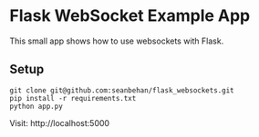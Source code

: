 # Flask WebSocket Example App

This small app shows how to use websockets with Flask. 

## Setup

```
git clone git@github.com:seanbehan/flask_websockets.git
pip install -r requirements.txt
python app.py
```

Visit: http://localhost:5000
